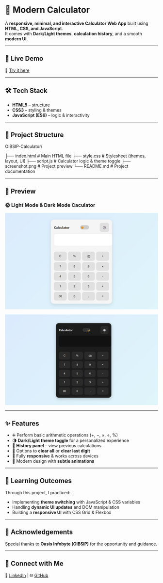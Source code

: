 
# 🧮 Modern Calculator  

A **responsive, minimal, and interactive Calculator Web App** built using **HTML, CSS, and JavaScript**.  
It comes with **Dark/Light themes**, **calculation history**, and a smooth **modern UI**.  

---

## 🚀 Live Demo  

🔗 [Try it here](https://kunal-web3.github.io/OIBSIP-Calculator/)  

---

## 🛠️ Tech Stack  

- **HTML5** – structure  
- **CSS3** – styling & themes  
- **JavaScript (ES6)** – logic & interactivity  

---

## 📂 Project Structure  

OIBSIP-Calculator/

├── index.html # Main HTML file
├── style.css # Stylesheet (themes, layout, UI)
├── script.js # Calculator logic & theme toggle
├── screenshot.png # Project preview
└── README.md # Project documentation


---

## 📸 Preview  

### 🌞 Light Mode & Dark Mode Caculator
 
![Light Mode ](screenshot1.png)  

![Dark Mode](screenshot2.png) 


---

## ✨ Features  

- ➕ Perform basic arithmetic operations (+, −, ×, ÷, %)  
- 🌗 **Dark/Light theme toggle** for a personalized experience  
- 📝 **History panel** – view previous calculations  
- 🧹 Options to **clear all** or **clear last digit**  
- 📱 Fully **responsive** & works across devices  
- 🎨 Modern design with **subtle animations**  

---

## 🎯 Learning Outcomes  

Through this project, I practiced:  
- Implementing **theme switching** with JavaScript & CSS variables  
- Handling **dynamic UI updates** and DOM manipulation  
- Building a **responsive UI** with CSS Grid & Flexbox  

---

## 🙌 Acknowledgements

Special thanks to **Oasis Infobyte (OIBSIP)** for the opportunity and guidance.  

---

## 📢 Connect with Me  

🔗 [LinkedIn](https://www.linkedin.com/in/kunal-jadhav-kj) | 🌐 [GitHub](https://github.com/kunal-web3)



